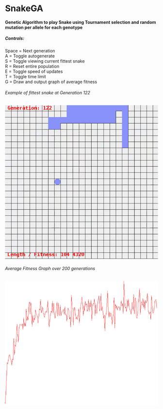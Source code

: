 # SnakeGA
#### Genetic Algorithm to play Snake using Tournament selection and random mutation per allele for each genotype

##### Controls:<br/>
Space = Next generation<br/>
A = Toggle autogenerate<br/>
S = Toggle viewing current fittest snake<br/>
R = Reset entire population<br/>
E = Toggle speed of updates<br/>
T = Toggle time limit<br/>
G = Draw and output graph of average fitness<br/>

###### Example of fittest snake at Generation 122 <br/>
![alt text](https://github.com/cynicalpillow/SnakeGA/blob/master/showcase.gif)
<br/>
###### Average Fitness Graph over 200 generations
![alt text](https://github.com/cynicalpillow/SnakeGA/blob/master/avg_fitness_graph.png)


